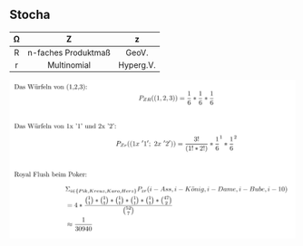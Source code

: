 ## Stocha

|Ω| Z | z |
|:---:|:---:|:---:|
|R|n-faches Produktmaß|GeoV.|
|r|Multinomial|Hyperg.V.|

![img](file2.png)

